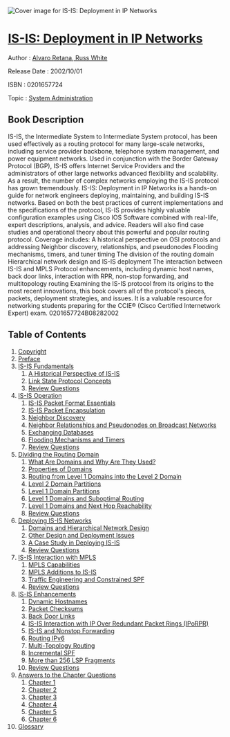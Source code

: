 ![Cover image for IS-IS: Deployment in IP Networks](https://imgdetail.ebookreading.net/cover/cover/system_admin/EB0201657724.jpg)

[IS-IS: Deployment in IP Networks](https://ebookreading.net/view/book/IS-IS%3A+Deployment+in+IP+Networks-EB0201657724_1.html "IS-IS: Deployment in IP Networks")
====================================================================================================================

Author : [Alvaro Retana](https://ebookreading.net/search/author/Alvaro+Retana),[ Russ White](https://ebookreading.net/search/author/+Russ+White)

Release Date : 2002/10/01

ISBN : 0201657724

Topic : [System Administration](https://ebookreading.net/search/category/system-administration)

Book Description
-----------------

IS-IS, the Intermediate System to Intermediate System protocol, has been used effectively as a routing protocol for many large-scale networks, including service provider backbone, telephone system management, and power equipment networks. Used in conjunction with the Border Gateway Protocol (BGP), IS-IS offers Internet Service Providers and the administrators of other large networks advanced flexibility and scalability. As a result, the number of complex networks employing the IS-IS protocol has grown tremendously.
IS-IS: Deployment in IP Networks is a hands-on guide for network engineers deploying, maintaining, and building IS-IS networks. Based on both the best practices of current implementations and the specifications of the protocol, IS-IS provides highly valuable configuration examples using Cisco IOS Software combined with real-life, expert descriptions, analysis, and advice. Readers will also find case studies and operational theory about this powerful and popular routing protocol.
Coverage includes:
A historical perspective on OSI protocols and addressing
Neighbor discovery, relationships, and pseudonodes
Flooding mechanisms, timers, and tuner timing
The division of the routing domain
Hierarchical network design and IS-IS deployment
The interaction between IS-IS and MPLS
Protocol enhancements, including dynamic host names, back door links, interaction with RPR, non-stop forwarding, and multitopology routing
Examining the IS-IS protocol from its origins to the most recent innovations, this book covers all of the protocol's pieces, packets, deployment strategies, and issues. It is a valuable resource for networking students preparing for the CCIE® (Cisco Certified Internetwork Expert) exam.
 0201657724B08282002
              
Table of Contents
-----------------

1. [Copyright](https://ebookreading.net/view/book/IS-IS%3A+Deployment+in+IP+Networks-EB0201657724_1.html)
1. [Preface](https://ebookreading.net/view/book/IS-IS%3A+Deployment+in+IP+Networks-EB0201657724_2.html)
1. [IS-IS Fundamentals](https://ebookreading.net/view/book/IS-IS%3A+Deployment+in+IP+Networks-EB0201657724_3.html)
    1. [A Historical Perspective of IS-IS](https://ebookreading.net/view/book/IS-IS%3A+Deployment+in+IP+Networks-EB0201657724_4.html)
    1. [Link State Protocol Concepts](https://ebookreading.net/view/book/IS-IS%3A+Deployment+in+IP+Networks-EB0201657724_5.html)
    1. [Review Questions](https://ebookreading.net/view/book/IS-IS%3A+Deployment+in+IP+Networks-EB0201657724_6.html)
1. [IS-IS Operation](https://ebookreading.net/view/book/IS-IS%3A+Deployment+in+IP+Networks-EB0201657724_7.html)
    1. [IS-IS Packet Format Essentials](https://ebookreading.net/view/book/IS-IS%3A+Deployment+in+IP+Networks-EB0201657724_8.html)
    1. [IS-IS Packet Encapsulation](https://ebookreading.net/view/book/IS-IS%3A+Deployment+in+IP+Networks-EB0201657724_9.html)
    1. [Neighbor Discovery](https://ebookreading.net/view/book/IS-IS%3A+Deployment+in+IP+Networks-EB0201657724_10.html)
    1. [Neighbor Relationships and Pseudonodes on Broadcast Networks](https://ebookreading.net/view/book/IS-IS%3A+Deployment+in+IP+Networks-EB0201657724_11.html)
    1. [Exchanging Databases](https://ebookreading.net/view/book/IS-IS%3A+Deployment+in+IP+Networks-EB0201657724_12.html)
    1. [Flooding Mechanisms and Timers](https://ebookreading.net/view/book/IS-IS%3A+Deployment+in+IP+Networks-EB0201657724_13.html)
    1. [Review Questions](https://ebookreading.net/view/book/IS-IS%3A+Deployment+in+IP+Networks-EB0201657724_14.html)
1. [Dividing the Routing Domain](https://ebookreading.net/view/book/IS-IS%3A+Deployment+in+IP+Networks-EB0201657724_15.html)
    1. [What Are Domains and Why Are They Used?](https://ebookreading.net/view/book/IS-IS%3A+Deployment+in+IP+Networks-EB0201657724_16.html)
    1. [Properties of Domains](https://ebookreading.net/view/book/IS-IS%3A+Deployment+in+IP+Networks-EB0201657724_17.html)
    1. [Routing from Level 1 Domains into the Level 2 Domain](https://ebookreading.net/view/book/IS-IS%3A+Deployment+in+IP+Networks-EB0201657724_18.html)
    1. [Level 2 Domain Partitions](https://ebookreading.net/view/book/IS-IS%3A+Deployment+in+IP+Networks-EB0201657724_19.html)
    1. [Level 1 Domain Partitions](https://ebookreading.net/view/book/IS-IS%3A+Deployment+in+IP+Networks-EB0201657724_20.html)
    1. [Level 1 Domains and Suboptimal Routing](https://ebookreading.net/view/book/IS-IS%3A+Deployment+in+IP+Networks-EB0201657724_21.html)
    1. [Level 1 Domains and Next Hop Reachability](https://ebookreading.net/view/book/IS-IS%3A+Deployment+in+IP+Networks-EB0201657724_22.html)
    1. [Review Questions](https://ebookreading.net/view/book/IS-IS%3A+Deployment+in+IP+Networks-EB0201657724_23.html)
1. [Deploying IS-IS Networks](https://ebookreading.net/view/book/IS-IS%3A+Deployment+in+IP+Networks-EB0201657724_24.html)
    1. [Domains and Hierarchical Network Design](https://ebookreading.net/view/book/IS-IS%3A+Deployment+in+IP+Networks-EB0201657724_25.html)
    1. [Other Design and Deployment Issues](https://ebookreading.net/view/book/IS-IS%3A+Deployment+in+IP+Networks-EB0201657724_26.html)
    1. [A Case Study in Deploying IS-IS](https://ebookreading.net/view/book/IS-IS%3A+Deployment+in+IP+Networks-EB0201657724_27.html)
    1. [Review Questions](https://ebookreading.net/view/book/IS-IS%3A+Deployment+in+IP+Networks-EB0201657724_28.html)
1. [IS-IS Interaction with MPLS](https://ebookreading.net/view/book/IS-IS%3A+Deployment+in+IP+Networks-EB0201657724_29.html)
    1. [MPLS Capabilities](https://ebookreading.net/view/book/IS-IS%3A+Deployment+in+IP+Networks-EB0201657724_30.html)
    1. [MPLS Additions to IS-IS](https://ebookreading.net/view/book/IS-IS%3A+Deployment+in+IP+Networks-EB0201657724_31.html)
    1. [Traffic Engineering and Constrained SPF](https://ebookreading.net/view/book/IS-IS%3A+Deployment+in+IP+Networks-EB0201657724_32.html)
    1. [Review Questions](https://ebookreading.net/view/book/IS-IS%3A+Deployment+in+IP+Networks-EB0201657724_33.html)
1. [IS-IS Enhancements](https://ebookreading.net/view/book/IS-IS%3A+Deployment+in+IP+Networks-EB0201657724_34.html)
    1. [Dynamic Hostnames](https://ebookreading.net/view/book/IS-IS%3A+Deployment+in+IP+Networks-EB0201657724_35.html)
    1. [Packet Checksums](https://ebookreading.net/view/book/IS-IS%3A+Deployment+in+IP+Networks-EB0201657724_36.html)
    1. [Back Door Links](https://ebookreading.net/view/book/IS-IS%3A+Deployment+in+IP+Networks-EB0201657724_37.html)
    1. [IS-IS Interaction with IP Over Redundant Packet Rings (IPoRPR)](https://ebookreading.net/view/book/IS-IS%3A+Deployment+in+IP+Networks-EB0201657724_38.html)
    1. [IS-IS and Nonstop Forwarding](https://ebookreading.net/view/book/IS-IS%3A+Deployment+in+IP+Networks-EB0201657724_39.html)
    1. [Routing IPv6](https://ebookreading.net/view/book/IS-IS%3A+Deployment+in+IP+Networks-EB0201657724_40.html)
    1. [Multi-Topology Routing](https://ebookreading.net/view/book/IS-IS%3A+Deployment+in+IP+Networks-EB0201657724_41.html)
    1. [Incremental SPF](https://ebookreading.net/view/book/IS-IS%3A+Deployment+in+IP+Networks-EB0201657724_42.html)
    1. [More than 256 LSP Fragments](https://ebookreading.net/view/book/IS-IS%3A+Deployment+in+IP+Networks-EB0201657724_43.html)
    1. [Review Questions](https://ebookreading.net/view/book/IS-IS%3A+Deployment+in+IP+Networks-EB0201657724_44.html)
1. [Answers to the Chapter Questions](https://ebookreading.net/view/book/IS-IS%3A+Deployment+in+IP+Networks-EB0201657724_45.html)
    1. [Chapter 1](https://ebookreading.net/view/book/IS-IS%3A+Deployment+in+IP+Networks-EB0201657724_46.html)
    1. [Chapter 2](https://ebookreading.net/view/book/IS-IS%3A+Deployment+in+IP+Networks-EB0201657724_47.html)
    1. [Chapter 3](https://ebookreading.net/view/book/IS-IS%3A+Deployment+in+IP+Networks-EB0201657724_48.html)
    1. [Chapter 4](https://ebookreading.net/view/book/IS-IS%3A+Deployment+in+IP+Networks-EB0201657724_49.html)
    1. [Chapter 5](https://ebookreading.net/view/book/IS-IS%3A+Deployment+in+IP+Networks-EB0201657724_50.html)
    1. [Chapter 6](https://ebookreading.net/view/book/IS-IS%3A+Deployment+in+IP+Networks-EB0201657724_51.html)
1. [Glossary](https://ebookreading.net/view/book/IS-IS%3A+Deployment+in+IP+Networks-EB0201657724_52.html)
